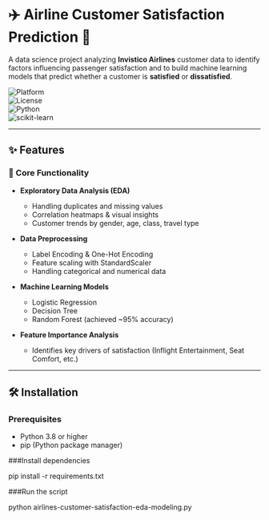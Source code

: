 # ✈️ Airline Customer Satisfaction Prediction 🤖  

A data science project analyzing **Invistico Airlines** customer data to identify factors influencing passenger satisfaction and to build machine learning models that predict whether a customer is **satisfied** or **dissatisfied**.  

![Platform](https://img.shields.io/badge/Platform-Windows%20%7C%20macOS%20%7C%20Linux-blue)  
![License](https://img.shields.io/badge/License-MIT-green)  
![Python](https://img.shields.io/badge/Python-3.8%2B-yellow)  
![scikit-learn](https://img.shields.io/badge/ML-scikit--learn-orange)  

---

## ✨ Features

### 🚀 Core Functionality
- **Exploratory Data Analysis (EDA)**  
  - Handling duplicates and missing values  
  - Correlation heatmaps & visual insights  
  - Customer trends by gender, age, class, travel type  

- **Data Preprocessing**  
  - Label Encoding & One-Hot Encoding  
  - Feature scaling with StandardScaler  
  - Handling categorical and numerical data  

- **Machine Learning Models**  
  - Logistic Regression  
  - Decision Tree  
  - Random Forest (achieved ~95% accuracy)  

- **Feature Importance Analysis**  
  - Identifies key drivers of satisfaction (Inflight Entertainment, Seat Comfort, etc.)  

---

## 🛠️ Installation

### Prerequisites
- Python 3.8 or higher  
- pip (Python package manager)  

###Install dependencies

pip install -r requirements.txt

###Run the script

python airlines-customer-satisfaction-eda-modeling.py


